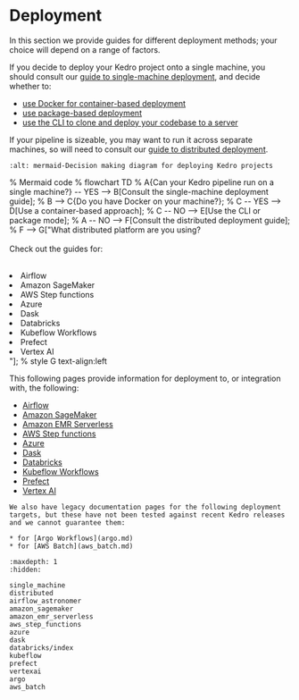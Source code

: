 # Deployment

In this section we provide guides for different deployment methods; your choice  will depend on a range of factors.

If you decide to deploy your Kedro project onto a single machine, you should consult our [guide to single-machine deployment](single_machine.md), and decide whether to:

* [use Docker for container-based deployment](./single_machine.md#container-based)
* [use package-based deployment](./single_machine.md#package-based)
* [use the CLI to clone and deploy your codebase to a server](./single_machine.md#cli-based)

If your pipeline is sizeable, you may want to run it across separate machines, so will need to consult our [guide to distributed deployment](distributed.md).

```{image} ../meta/images/deployment-diagram.png
:alt: mermaid-Decision making diagram for deploying Kedro projects
```

% Mermaid code
% flowchart TD
%     A{Can your Kedro pipeline run on a single machine?} -- YES --> B[Consult the single-machine deployment guide];
%     B --> C{Do you have Docker on your machine?};
%     C -- YES --> D[Use a container-based approach];
%     C -- NO --> E[Use the CLI or package mode];
%     A -- NO --> F[Consult the distributed deployment guide];
%     F --> G["What distributed platform are you using?<br/><br/>Check out the guides for:<br/><br/><li>Airflow</li><li>Amazon SageMaker</li><li>AWS Step functions</li><li>Azure</li><li>Dask</li><li>Databricks</li><li>Kubeflow Workflows</li><li>Prefect</li><li>Vertex AI</li>"];
%     style G text-align:left

This following pages provide information for deployment to, or integration with, the following:

* [Airflow](airflow_astronomer.md)
* [Amazon SageMaker](amazon_sagemaker.md)
* [Amazon EMR Serverless](amazon_emr_serverless.md)
* [AWS Step functions](aws_step_functions.md)
* [Azure](azure.md)
* [Dask](dask.md)
* [Databricks](./databricks/index.md)
* [Kubeflow Workflows](kubeflow.md)
* [Prefect](prefect.md)
* [Vertex AI](vertexai.md)

``` {warning}
We also have legacy documentation pages for the following deployment targets, but these have not been tested against recent Kedro releases and we cannot guarantee them:

* for [Argo Workflows](argo.md)
* for [AWS Batch](aws_batch.md)
```



```{toctree}
:maxdepth: 1
:hidden:

single_machine
distributed
airflow_astronomer
amazon_sagemaker
amazon_emr_serverless
aws_step_functions
azure
dask
databricks/index
kubeflow
prefect
vertexai
argo
aws_batch
```
